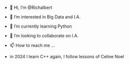 - 👋 Hi, I’m @Richalbert
- 👀 I’m interested in Big Data and I.A.
- 🌱 I’m currently learning Python 
- 💞️ I’m looking to collaborate on I.A.
- 📫 How to reach me ...

- in 2024 I learn C++ again, I follow lessons of Celine Noel

<!---
Richalbert/Richalbert is a ✨ special ✨ repository because its `README.md` (this file) appears on your GitHub profile.
You can click the Preview link to take a look at your changes.
--->
